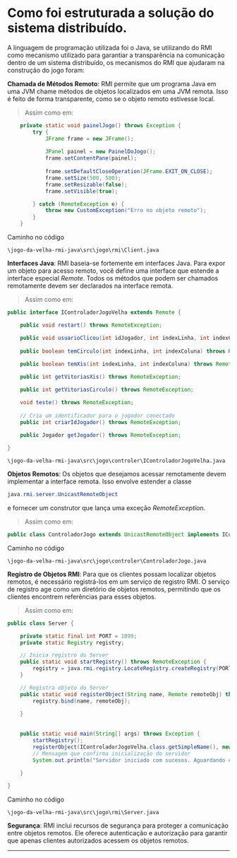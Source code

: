 # Como foi estruturada a solução do sistema distribuído.

A linguagem de programação utilizada foi o Java, se utilizando do RMI como mecanismo utilizado para garantiar a transparência na comunicação dentro de um sistema distribuído, os mecanismos do RMI que ajudaram na construção do jogo foram:

**Chamada de Métodos Remoto**: RMI permite que um programa Java em uma JVM chame métodos de objetos localizados em uma JVM remota. Isso é feito de forma transparente, como se o objeto remoto estivesse local.

>Assim como em:

```java
	private static void painelJogo() throws Exception {
		try {
			JFrame frame = new JFrame();
			
			JPanel painel = new PainelDoJogo();
			frame.setContentPane(painel);
			
			frame.setDefaultCloseOperation(JFrame.EXIT_ON_CLOSE);
			frame.setSize(500, 500);
			frame.setResizable(false);
			frame.setVisible(true);

		} catch (RemoteException e) {
			throw new CustomException("Erro no objeto remoto");
		}
	}
```
Caminho no código

```
\jogo-da-velha-rmi-java\src\jogo\rmi\Client.java
```


**Interfaces Java**: RMI baseia-se fortemente em interfaces Java. Para expor um objeto para acesso remoto, você define uma interface que estende a interface especial *Remote*. Todos os métodos que podem ser chamados remotamente devem ser declarados na interface remota.

>Assim como em:

```java
public interface IControladorJogoVelha extends Remote {

	public void restart() throws RemoteException;

	public void usuarioClicou(int idJogador, int indexLinha, int indexColuna) throws RemoteException;
	
	public boolean temCirculo(int indexLinha, int indexColuna) throws RemoteException;
	
	public boolean temXis(int indexLinha, int indexColuna) throws RemoteException;

	public int getVitoriasXis() throws RemoteException;

	public int getVitoriasCirculo() throws RemoteException;

	void teste() throws RemoteException;
	
	// Cria um identificador para o jogador conectado
    public int criarIdJogador() throws RemoteException;
    
    public Jogador getJogador() throws RemoteException;

}

```

```
\jogo-da-velha-rmi-java\src\jogo\controler\IControladorJogoVelha.java
```


**Objetos Remotos**: Os objetos que desejamos acessar remotamente devem implementar a interface remota. Isso envolve estender a classe 

```java
java.rmi.server.UnicastRemoteObject
```

e fornecer um construtor que lança uma exceção *RemoteException*.

>Assim como em:

```java
public class ControladorJogo extends UnicastRemoteObject implements IControladorJogoVelha 
```

Caminho no código

```
\jogo-da-velha-rmi-java\src\jogo\controler\ControladorJogo.java
```


**Registro de Objetos RMI**: Para que os clientes possam localizar objetos remotos, é necessário registrá-los em um serviço de registro RMI. O serviço de registro age como um diretório de objetos remotos, permitindo que os clientes encontrem referências para esses objetos.

> Assim como em:

```java
public class Server {

    private static final int PORT = 1099;
    private static Registry registry;

    // Inicia registro do Server
    public static void startRegistry() throws RemoteException {
        registry = java.rmi.registry.LocateRegistry.createRegistry(PORT);
    }

    // Registra objeto do Server
    public static void registerObject(String name, Remote remoteObj) throws RemoteException, AlreadyBoundException {
        registry.bind(name, remoteObj);
        
    }
    
	
	public static void main(String[] args) throws Exception {
        startRegistry();
        registerObject(IControladorJogoVelha.class.getSimpleName(), new ControladorJogo());
        // Mensagem que confirma inicialização do servidor
        System.out.println("Servidor iniciado com sucesos. Aguardando conexão.");
		
	}

}
```

Caminho no código

```
\jogo-da-velha-rmi-java\src\jogo\rmi\Server.java
```

**Segurança**: RMI inclui recursos de segurança para proteger a comunicação entre objetos remotos. Ele oferece autenticação e autorização para garantir que apenas clientes autorizados acessem os objetos remotos.

---